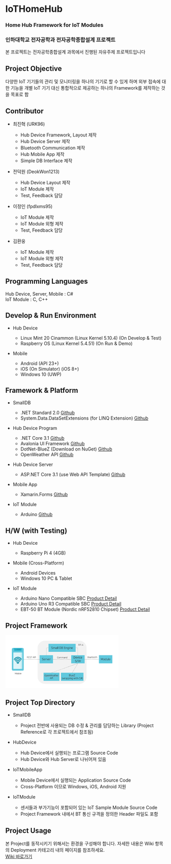 # IoTHomeHub
### Home Hub Framework for IoT Modules  
### 인하대학교 전자공학과 전자공학종합설계 프로젝트   
본 프로젝트는 전자공학종합설계 과목에서 진행된 자유주제 프로젝트입니다   

## Project Objective
다양한 IoT 기기들의 관리 및 모니터링을 하나의 기기로 할 수 있게 하며 외부 접속에 대한 기능을 개별 IoT 기기 대신 통합적으로 제공하는 하나의 Framework를 제작하는 것을 목표로 함

## Contributor  
* 최진혁 (URK96)
  * Hub Device Framework, Layout 제작
  * Hub Device Server 제작
  * Bluetooth Communication 제작
  * Hub Mobile App 제작
  * Simple DB Interface 제작
  
* 전덕원 (DeokWon1213)
  * Hub Device Layout 제작
  * IoT Module 제작
  * Test, Feedback 담당
  
* 이정인 (fpdlxms95)
  * IoT Module 제작
  * IoT Module 외형 제작
  * Test, Feedback 담당
  
* 김환웅
  * IoT Module 제작
  * IoT Module 외형 제작
  * Test, Feedback 담당

## Programming Languages
Hub Device, Server, Mobile : C#   
IoT Module : C, C++

## Develop & Run Environment
* Hub Device
  * Linux Mint 20 Cinammon (Linux Kernel 5.10.4) (On Develop & Test)
  * Raspberry OS (Linux Kernel 5.4.51) (On Run & Demo)
  
* Mobile
  * Android (API 23+)
  * iOS (On Simulator) (iOS 8+)
  * Windows 10 (UWP)

## Framework & Platform
* SmallDB
  * .NET Standard 2.0 [Github](https://github.com/dotnet/standard ".NET Standard Github")
  * System.Data.DataSetExtensions (for LINQ Extension) [Github](https://github.com/microsoft/referencesource/tree/master/System.Data.DataSetExtensions "System.Data.DataSetExtensions Github")

* Hub Device Program
  * .NET Core 3.1 [Github](https://github.com/dotnet/core ".NET Core Github")
  * Avalonia UI Framework [Github](https://github.com/AvaloniaUI/Avalonia "Avalonia Framework Github")
  * DotNet-BlueZ (Download on NuGet) [Github](https://github.com/hashtagchris/DotNet-BlueZ "DotNet-BlueZ Github")
  * OpenWeather API [Github](https://github.com/swiftyspiffy/OpenWeatherMap-API-CSharp "3rd-Party OpenWeather C# API Github")

* Hub Device Server
  * ASP.NET Core 3.1 (use Web API Template) [Github](https://github.com/dotnet/aspnetcore "ASP.NET Core Github")

* Mobile App
  * Xamarin.Forms [Github](https://github.com/xamarin/Xamarin.Forms "Xamarin.Forms Github")
  
* IoT Module
  * Arduino [Github](https://github.com/arduino/Arduino "Arduino Github")
  
## H/W (with Testing)
* Hub Device
  * Raspberry Pi 4 (4GB)
  
* Mobile (Cross-Platform)
  * Android Devices
  * Windows 10 PC & Tablet

* IoT Module
  * Arduino Nano Compatible SBC [Product Detail](https://eduino.kr/product/detail.html?product_no=130&cate_no=134&display_group=1)
  * Arduino Uno R3 Compatible SBC [Product Detail](https://eduino.kr/product/detail.html?product_no=59&cate_no=134&display_group=1)
  * EBT-50 BT Module (Nordic nRF52810 Chipset) [Product Detail](https://eduino.kr/product/detail.html?product_no=618)
  
## Project Framework

<img src="https://github.com/URK96/IoTHomeHub/blob/master/GitImages/ProjectFramework.png" width="70%" height="30%" title="IoTHomeHub Project Framework"></img>


## Project Top Directory
* SmallDB
  * Project 전반에 사용되는 DB 수정 & 관리를 담당하는 Library (Project Reference로 각 프로젝트에서 참조됨)

* HubDevice
  * Hub Device에서 실행되는 프로그램 Source Code
  * Hub Device와 Hub Server로 나뉘어져 있음

* IoTMobileApp
  * Mobile Device에서 실행되는 Application Source Code
  * Cross-Platform 이므로 Windows, iOS, Android 지원
  
* IoTModule
  * 센서들과 부가기능이 포함되어 있는 IoT Sample Module Source Code
  * Project Framework 내에서 BT 통신 규격을 정의한 Header 파일도 포함
  
## Project Usage
본 Project를 동작시키기 위해서는 환경을 구성해야 합니다. 자세한 내용은 Wiki 항목의 Deployment 카테고리 내의 페이지를 참조하세요.   
[Wiki 바로가기](https://github.com/URK96/IoTHomeHub/wiki "Wiki")
